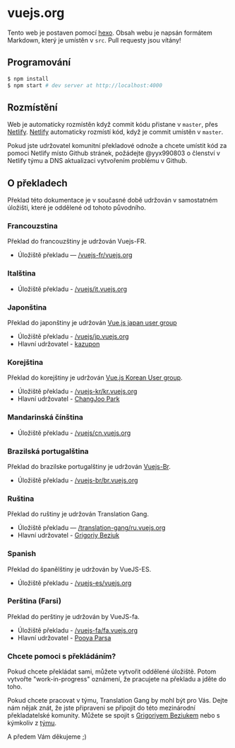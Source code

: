 # vuejs.org

Tento web je postaven pomocí [hexo](http://hexo.io/). Obsah webu je napsán formátem Markdown, který je umístěn v `src`. Pull requesty jsou vítány! 

## Programování

``` bash
$ npm install
$ npm start # dev server at http://localhost:4000
```

## Rozmístění 

Web je automaticky rozmístěn když commit kódu přistane v `master`, přes [Netlify](https://www.netlify.com/).
[Netlify](https://www.netlify.com/) automaticky rozmístí kód, když je commit umístěn v `master`.

Pokud jste udržovatel komunitní překladové odnože a chcete umístit kód za pomoci Netlify místo Github stránek, požádejte @yyx990803 
o členství v Netlify týmu a DNS aktualizaci vytvořením problému v Github.

## O překladech

Překlad této dokumentace je v současné době udržován v samostatném úložišti, které je oddělené od tohoto původního.

### Francouzstina

Překlad do francouzštiny je udržován Vuejs-FR.

* Úložiště překladu — [/vuejs-fr/vuejs.org](https://github.com/vuejs-fr/vuejs.org)

### Italština

* Úložiště překladu - [/vuejs/it.vuejs.org](https://github.com/vuejs/it.vuejs.org)

### Japonština

Překlad do japonštiny je udržován [Vue.js japan user group](https://github.com/vuejs-jp)

* Úložiště překladu - [/vuejs/jp.vuejs.org](https://github.com/vuejs/jp.vuejs.org)
* Hlavní udržovatel - [kazupon](https://github.com/kazupon)

### Korejština

Překlad do korejštiny je udržován [Vue.js Korean User group](https://github.com/vuejs-kr).

* Úložiště překladu - [/vuejs-kr/kr.vuejs.org](https://github.com/vuejs-kr/kr.vuejs.org)
* Hlavní udržovatel - [ChangJoo Park](https://github.com/ChangJoo-Park)

### Mandarinská čínština

* Úložiště překladu - [/vuejs/cn.vuejs.org](https://github.com/vuejs/cn.vuejs.org)

### Brazilská portugalština

Překlad do brazilske portugalštiny je udržován [Vuejs-Br](https://github.com/vuejs-br).

* Úložiště překladu - [/vuejs-br/br.vuejs.org](https://github.com/vuejs-br/br.vuejs.org)

### Ruština

Překlad do ruštiny je udržován Translation Gang.

* Úložiště překladu — [/translation-gang/ru.vuejs.org](https://github.com/translation-gang/ru.vuejs.org)
* Hlavní udržovatel - [Grigoriy Beziuk](https://gbezyuk.github.io)

### Spanish

Překlad do španělštiny je udržován by VueJS-ES.

* Úložiště překladu - [/vuejs-es/vuejs.org](https://github.com/vuejs-es/vuejs.org)

### Perština (Farsi)

Překlad do perštiny je udržován by VueJS-fa.

* Úložiště překladu - [/vuejs-fa/fa.vuejs.org](https://github.com/vuejs-fa/fa.vuejs.org)
* Hlavní udržovatel - [Pooya Parsa](https://github.com/pi0)

### Chcete pomoci s překládáním?

Pokud chcete překládat sami, můžete vytvořit oddělené úložiště. Potom vytvořte "work-in-progress" oznámení, že pracujete na překladu a jděte do toho.

Pokud chcete pracovat v týmu, Translation Gang by mohl být pro Vás. Dejte nám nějak znát, že jste připraveni se připojit do této mezinárodní překladatelské komunity. Můžete se spojit s [Grigoriyem Beziukem](https://gbezyuk.github.io) nebo s kýmkoliv z [týmu](https://github.com/orgs/translation-gang/people).

A předem Vám děkujeme ;)
